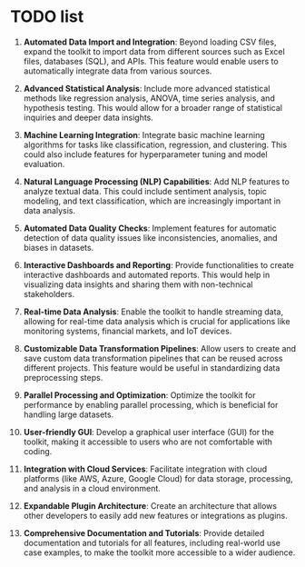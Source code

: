 # TODO list

1. **Automated Data Import and Integration**: Beyond loading CSV files, expand the toolkit to import data from different sources such as Excel files, databases (SQL), and APIs. This feature would enable users to automatically integrate data from various sources.

2. **Advanced Statistical Analysis**: Include more advanced statistical methods like regression analysis, ANOVA, time series analysis, and hypothesis testing. This would allow for a broader range of statistical inquiries and deeper data insights.

3. **Machine Learning Integration**: Integrate basic machine learning algorithms for tasks like classification, regression, and clustering. This could also include features for hyperparameter tuning and model evaluation.

4. **Natural Language Processing (NLP) Capabilities**: Add NLP features to analyze textual data. This could include sentiment analysis, topic modeling, and text classification, which are increasingly important in data analysis.

5. **Automated Data Quality Checks**: Implement features for automatic detection of data quality issues like inconsistencies, anomalies, and biases in datasets.

6. **Interactive Dashboards and Reporting**: Provide functionalities to create interactive dashboards and automated reports. This would help in visualizing data insights and sharing them with non-technical stakeholders.

7. **Real-time Data Analysis**: Enable the toolkit to handle streaming data, allowing for real-time data analysis which is crucial for applications like monitoring systems, financial markets, and IoT devices.

8. **Customizable Data Transformation Pipelines**: Allow users to create and save custom data transformation pipelines that can be reused across different projects. This feature would be useful in standardizing data preprocessing steps.

9. **Parallel Processing and Optimization**: Optimize the toolkit for performance by enabling parallel processing, which is beneficial for handling large datasets.

10. **User-friendly GUI**: Develop a graphical user interface (GUI) for the toolkit, making it accessible to users who are not comfortable with coding.

11. **Integration with Cloud Services**: Facilitate integration with cloud platforms (like AWS, Azure, Google Cloud) for data storage, processing, and analysis in a cloud environment.

12. **Expandable Plugin Architecture**: Create an architecture that allows other developers to easily add new features or integrations as plugins.

13. **Comprehensive Documentation and Tutorials**: Provide detailed documentation and tutorials for all features, including real-world use case examples, to make the toolkit more accessible to a wider audience.
